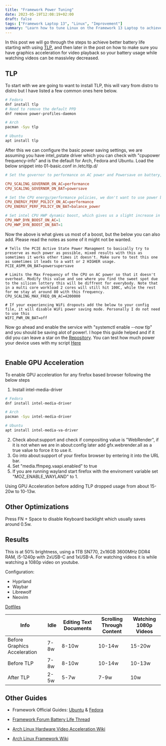 ```yaml
---
title: "Framework Power Tuning"
date: 2023-05-19T12:08:19+02:00
draft: false
tags: ["Framework Laptop 13", "Linux", "Improvement"]
summary: "Learn how to tune Linux on the Framework 13 Laptop to achieve better battery life!"
---
```


In this post we will go through the steps to achieve better battery life starting with using [TLP](https://github.com/linrunner/TLP), and then later in the post on how to make sure you have graphics acceleration for video playback so your battery usage while watching videos can be massivley decreased.

## TLP

To start with we are going to want to install TLP, this will vary from distro to distro but I have listed a few common ones here below.

```bash
# Fedora
dnf install tlp
# Need to remove the default PPD
dnf remove power-profiles-daemon

# Arch
pacman -Syu tlp

# Ubuntu
apt install tlp

```

After this we can configure the basic power saving settings, we are assuming you have intel_pstate driver which you can check with "cpupower frequency-info" and is the default for Arch, Fedora and Ubuntu. Load the below snippet into 01-basic.conf in /etc/tlp.d/

```conf
# Set the governor to performance on AC power and Powersave on battery, we are using pstate so it's about as effective as Schedutil on the normal linux drivers.

CPU_SCALING_GOVERNOR_ON_AC=performance
CPU_SCALING_GOVERNOR_ON_BAT=powersave

# Set the CPU energy/performance policies, we don't want to use power because this limits the CPU freq to 400Mhz which gives very bad performance, so we put it to balance_power.
CPU_ENERGY_PERF_POLICY_ON_AC=performance
CPU_ENERGY_PERF_POLICY_ON_BAT=balance_power

# Set intel CPU HWP dynamic boost, which gives us a slight increase in effiency. Remove this if your on AMD or not in intel_pstate
CPU_HWP_DYN_BOOST_ON_AC=1
CPU_HWP_DYN_BOOST_ON_BAT=1
```

Now the above is what gives us most of a boost, but the below you can also add. Please read the notes as some of it might not be wanted.

```
# Tells the PCIE Active State Power Managment to basically try to preserve as much power as possible, mixed results with this as sometimes it works other times it doesn't. Make sure to test this one as sometimes it leads to a watt or 2 HIGHER usage.
PCIE_ASPM_ON_BAT=powersupersave

# Limits the Max Frequency of the CPU on AC power so that it doesn't overheat. Modify this value and see where you find the sweet spot due to the silicon lottery this will be diffrent for everybody. Note that in a multi core workload 2 cores will still hit 100C, while the rest for me stay at around 80 with this frequency.
CPU_SCALING_MAX_FREQ_ON_AC=4200000

# If your experiencing WiFi dropouts add the below to your config file, it will disable WiFi power saving mode. Personally I do not need to use this
WIFI_PWR_ON_BAT=off
```

Now go ahead and enable the service with "systemctl enable --now tlp" and you should be saving alot of power!. I hope this guide helped and if it did you can leave a star on the [Repository](https://github.com/Stetsed/stetsed-guides). You can test how much power your device uses with my script [Here](https://github.com/Stetsed/framework-power-measurment)

```bash

```

## Enable GPU Acceleration

To enable GPU acceleration for any firefox based browser following the below steps

1. Install intel-media-driver 
```bash
# Fedora
dnf install intel-media-driver

# Arch
pacman -Syu intel-media-driver

# Ubuntu
apt install intel-media-va-driver
```
2. Check about:support and check if compositing value is "WebRender", if it is not when we are in about:config later add gfx.webrender.all as a true value to force it to use it.
3. Go into about:support of your firefox browser by entering it into the URL bar.
4. Set "media.ffmpeg.vaapi.enabled" to true
5. If you are running wayland start firefox with the enviroment variable set "MOZ_ENABLE_WAYLAND" to 1.

Using GPU Acceleration before adding TLP dropped usage from about 15-20w to 10-13w.

## Other Optimizations

Press FN + Space to disable Keyboard backlight which usually saves around 0.5w.

## Results

This is at 50% brightness, using a 1TB SN770, 2x16GB 3600MHz DDR4 RAM, i5-1240p with 2xUSB-C and 1xUSB-A. For watching videos it is while watching a 1080p video on youtube.

Configuration:

- Hyprland
- Waybar
- Librewolf 
- Neovim

[Dotfiles](https://github.com/Stetsed/.dotfiles)

|  Info   | Idle    | Editing Text Documents    | Scrolling Through Content    | Watching 1080p Videos    |
|---------------- | --------------- | --------------- | --------------- | --------------- |
| Before Graphics Acceleration | 7-8w | 8-10w | 10-14w | 15-20w
| Before TLP   | 7-8w    | 8-10w    | 10-14w    | 10-13w   |
| After TLP | 2-5w | 5-7w  |  7-9w | 10w   |

## Other Guides

- Framework Official Guides: [Ubuntu](https://knowledgebase.frame.work/en_us/optimizing-ubuntu-battery-life-Sye_48Lg3) & [Fedora](https://knowledgebase.frame.work/en_us/optimizing-fedora-battery-life-r1baXZh)
- [Framework Forum Battery Life Thread](https://community.frame.work/c/framework-laptop/linux/)

- [Arch Linux Hardware Video Acceleration Wiki](https://wiki.archlinux.org/title/Hardware_video_acceleration)

- [Arch Linux Framework Wiki](https://wiki.archlinux.org/title/Framework_Laptop_13)


